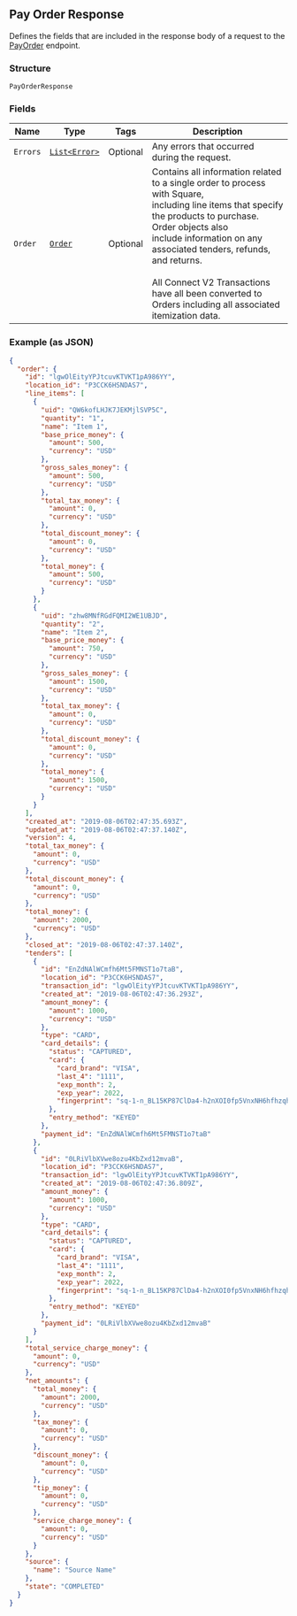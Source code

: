 ## Pay Order Response

Defines the fields that are included in the response body of a request to the
[PayOrder](#endpoint-payorder) endpoint.

### Structure

`PayOrderResponse`

### Fields

| Name | Type | Tags | Description |
|  --- | --- | --- | --- |
| `Errors` | [`List<Error>`](/doc/models/error.md) | Optional | Any errors that occurred during the request. |
| `Order` | [`Order`](/doc/models/order.md) | Optional | Contains all information related to a single order to process with Square,<br>including line items that specify the products to purchase. Order objects also<br>include information on any associated tenders, refunds, and returns.<br><br>All Connect V2 Transactions have all been converted to Orders including all associated<br>itemization data. |

### Example (as JSON)

```json
{
  "order": {
    "id": "lgwOlEityYPJtcuvKTVKT1pA986YY",
    "location_id": "P3CCK6HSNDAS7",
    "line_items": [
      {
        "uid": "QW6kofLHJK7JEKMjlSVP5C",
        "quantity": "1",
        "name": "Item 1",
        "base_price_money": {
          "amount": 500,
          "currency": "USD"
        },
        "gross_sales_money": {
          "amount": 500,
          "currency": "USD"
        },
        "total_tax_money": {
          "amount": 0,
          "currency": "USD"
        },
        "total_discount_money": {
          "amount": 0,
          "currency": "USD"
        },
        "total_money": {
          "amount": 500,
          "currency": "USD"
        }
      },
      {
        "uid": "zhw8MNfRGdFQMI2WE1UBJD",
        "quantity": "2",
        "name": "Item 2",
        "base_price_money": {
          "amount": 750,
          "currency": "USD"
        },
        "gross_sales_money": {
          "amount": 1500,
          "currency": "USD"
        },
        "total_tax_money": {
          "amount": 0,
          "currency": "USD"
        },
        "total_discount_money": {
          "amount": 0,
          "currency": "USD"
        },
        "total_money": {
          "amount": 1500,
          "currency": "USD"
        }
      }
    ],
    "created_at": "2019-08-06T02:47:35.693Z",
    "updated_at": "2019-08-06T02:47:37.140Z",
    "version": 4,
    "total_tax_money": {
      "amount": 0,
      "currency": "USD"
    },
    "total_discount_money": {
      "amount": 0,
      "currency": "USD"
    },
    "total_money": {
      "amount": 2000,
      "currency": "USD"
    },
    "closed_at": "2019-08-06T02:47:37.140Z",
    "tenders": [
      {
        "id": "EnZdNAlWCmfh6Mt5FMNST1o7taB",
        "location_id": "P3CCK6HSNDAS7",
        "transaction_id": "lgwOlEityYPJtcuvKTVKT1pA986YY",
        "created_at": "2019-08-06T02:47:36.293Z",
        "amount_money": {
          "amount": 1000,
          "currency": "USD"
        },
        "type": "CARD",
        "card_details": {
          "status": "CAPTURED",
          "card": {
            "card_brand": "VISA",
            "last_4": "1111",
            "exp_month": 2,
            "exp_year": 2022,
            "fingerprint": "sq-1-n_BL15KP87ClDa4-h2nXOI0fp5VnxNH6hfhzqhptTfAgxgLuGFcg6jIPngDz4IkkTQ"
          },
          "entry_method": "KEYED"
        },
        "payment_id": "EnZdNAlWCmfh6Mt5FMNST1o7taB"
      },
      {
        "id": "0LRiVlbXVwe8ozu4KbZxd12mvaB",
        "location_id": "P3CCK6HSNDAS7",
        "transaction_id": "lgwOlEityYPJtcuvKTVKT1pA986YY",
        "created_at": "2019-08-06T02:47:36.809Z",
        "amount_money": {
          "amount": 1000,
          "currency": "USD"
        },
        "type": "CARD",
        "card_details": {
          "status": "CAPTURED",
          "card": {
            "card_brand": "VISA",
            "last_4": "1111",
            "exp_month": 2,
            "exp_year": 2022,
            "fingerprint": "sq-1-n_BL15KP87ClDa4-h2nXOI0fp5VnxNH6hfhzqhptTfAgxgLuGFcg6jIPngDz4IkkTQ"
          },
          "entry_method": "KEYED"
        },
        "payment_id": "0LRiVlbXVwe8ozu4KbZxd12mvaB"
      }
    ],
    "total_service_charge_money": {
      "amount": 0,
      "currency": "USD"
    },
    "net_amounts": {
      "total_money": {
        "amount": 2000,
        "currency": "USD"
      },
      "tax_money": {
        "amount": 0,
        "currency": "USD"
      },
      "discount_money": {
        "amount": 0,
        "currency": "USD"
      },
      "tip_money": {
        "amount": 0,
        "currency": "USD"
      },
      "service_charge_money": {
        "amount": 0,
        "currency": "USD"
      }
    },
    "source": {
      "name": "Source Name"
    },
    "state": "COMPLETED"
  }
}
```

